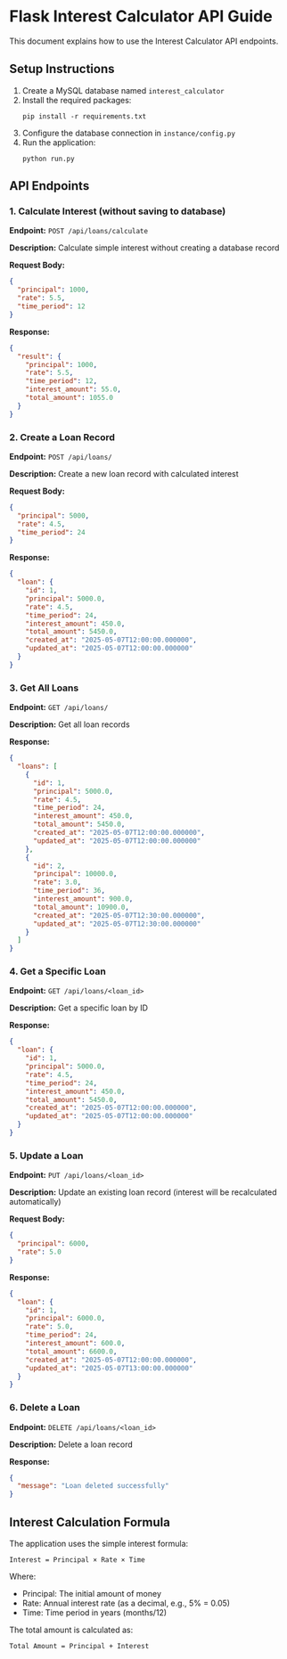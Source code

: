 # Flask Interest Calculator API Guide

This document explains how to use the Interest Calculator API endpoints.

## Setup Instructions

1. Create a MySQL database named `interest_calculator`
2. Install the required packages:
   ```
   pip install -r requirements.txt
   ```
3. Configure the database connection in `instance/config.py`
4. Run the application:
   ```
   python run.py
   ```

## API Endpoints

### 1. Calculate Interest (without saving to database)

**Endpoint:** `POST /api/loans/calculate`

**Description:** Calculate simple interest without creating a database record

**Request Body:**
```json
{
  "principal": 1000,
  "rate": 5.5,
  "time_period": 12
}
```

**Response:**
```json
{
  "result": {
    "principal": 1000,
    "rate": 5.5,
    "time_period": 12,
    "interest_amount": 55.0,
    "total_amount": 1055.0
  }
}
```

### 2. Create a Loan Record

**Endpoint:** `POST /api/loans/`

**Description:** Create a new loan record with calculated interest

**Request Body:**
```json
{
  "principal": 5000,
  "rate": 4.5,
  "time_period": 24
}
```

**Response:**
```json
{
  "loan": {
    "id": 1,
    "principal": 5000.0,
    "rate": 4.5,
    "time_period": 24,
    "interest_amount": 450.0,
    "total_amount": 5450.0,
    "created_at": "2025-05-07T12:00:00.000000",
    "updated_at": "2025-05-07T12:00:00.000000"
  }
}
```

### 3. Get All Loans

**Endpoint:** `GET /api/loans/`

**Description:** Get all loan records

**Response:**
```json
{
  "loans": [
    {
      "id": 1,
      "principal": 5000.0,
      "rate": 4.5,
      "time_period": 24,
      "interest_amount": 450.0,
      "total_amount": 5450.0,
      "created_at": "2025-05-07T12:00:00.000000",
      "updated_at": "2025-05-07T12:00:00.000000"
    },
    {
      "id": 2,
      "principal": 10000.0,
      "rate": 3.0,
      "time_period": 36,
      "interest_amount": 900.0,
      "total_amount": 10900.0,
      "created_at": "2025-05-07T12:30:00.000000",
      "updated_at": "2025-05-07T12:30:00.000000"
    }
  ]
}
```

### 4. Get a Specific Loan

**Endpoint:** `GET /api/loans/<loan_id>`

**Description:** Get a specific loan by ID

**Response:**
```json
{
  "loan": {
    "id": 1,
    "principal": 5000.0,
    "rate": 4.5,
    "time_period": 24,
    "interest_amount": 450.0,
    "total_amount": 5450.0,
    "created_at": "2025-05-07T12:00:00.000000",
    "updated_at": "2025-05-07T12:00:00.000000"
  }
}
```

### 5. Update a Loan

**Endpoint:** `PUT /api/loans/<loan_id>`

**Description:** Update an existing loan record (interest will be recalculated automatically)

**Request Body:**
```json
{
  "principal": 6000,
  "rate": 5.0
}
```

**Response:**
```json
{
  "loan": {
    "id": 1,
    "principal": 6000.0,
    "rate": 5.0,
    "time_period": 24,
    "interest_amount": 600.0,
    "total_amount": 6600.0,
    "created_at": "2025-05-07T12:00:00.000000",
    "updated_at": "2025-05-07T13:00:00.000000"
  }
}
```

### 6. Delete a Loan

**Endpoint:** `DELETE /api/loans/<loan_id>`

**Description:** Delete a loan record

**Response:**
```json
{
  "message": "Loan deleted successfully"
}
```

## Interest Calculation Formula

The application uses the simple interest formula:

```
Interest = Principal × Rate × Time
```

Where:
- Principal: The initial amount of money
- Rate: Annual interest rate (as a decimal, e.g., 5% = 0.05)
- Time: Time period in years (months/12)

The total amount is calculated as:

```
Total Amount = Principal + Interest
```
